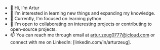- 👋 Hi, I’m Artur
- 👀 I’m interested in learning new things and expanding my knowledge.
- 🌱 Currently, I'm focused on learning python 
- 💞️ I'm open to collaborating on interesting projects or contributing to open-source projects.
- 📫 You can reach me through email at artur.zeug0777@icloud.com or connect with me on LinkedIn: [linkedin.com/in/arturzeug].


